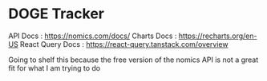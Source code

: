 # DOGE Tracker

API Docs : https://nomics.com/docs/
Charts Docs : https://recharts.org/en-US
React Query Docs : https://react-query.tanstack.com/overview

Going to shelf this because the free version of the nomics API is not a great fit for what I am trying to do

